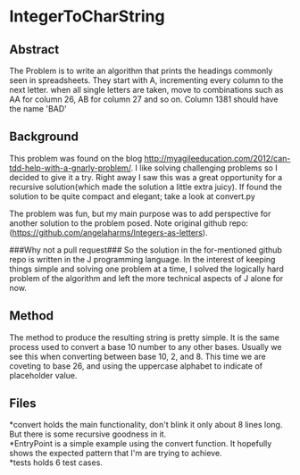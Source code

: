 IntegerToCharString
===================
Abstract
--------
The Problem is to write an algorithm that prints the headings commonly seen in spreadsheets.  They start with A, incrementing every column to the next letter.  when all single letters are taken, move to combinations such as AA for column 26, AB for column 27 and so on.  Column 1381 should have the name 'BAD'

Background
----------
This problem was found on the blog http://myagileeducation.com/2012/can-tdd-help-with-a-gnarly-problem/.  I like solving challenging problems so I decided to give it a try.  Right away I saw this was a great opportunity for a recursive solution(which made the solution a little extra juicy).  If found the solution to be quite compact and elegant; take a look at convert.py

The problem was fun, but my main purpose was to add perspective for another solution to the problem posed.  Note original github repo: (https://github.com/angelaharms/Integers-as-letters).

###Why not a pull request###
So the solution in the for-mentioned github repo is written in the J programming language.  In the interest of keeping things simple and solving one problem at a time, I solved the logically hard problem of the algorithm and left the more technical aspects of J alone for now.  

Method
------
The method to produce the resulting string is pretty simple.  It is the same process used to convert a base 10 number to any other bases.  Usually we see this when converting between base 10, 2, and 8.  This time we are coveting to base 26, and using the uppercase alphabet to indicate of placeholder value.

Files
-----
*convert holds the main functionality, don't blink it only about 8 lines long.  But there is some recursive goodness in it.  
*EntryPoint is a simple example using the convert function.  It hopefully shows the expected pattern that I'm are trying to achieve.  
*tests holds 6 test cases.  
